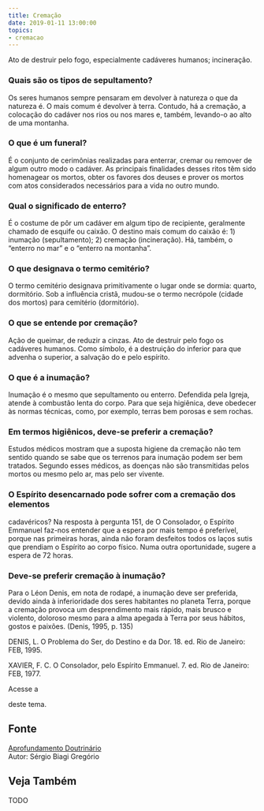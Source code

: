 ```yaml
---
title: Cremação
date: 2019-01-11 13:00:00
topics: 
- cremacao
---
```


Ato de destruir pelo fogo, especialmente cadáveres humanos; incineração.

### Quais são os tipos de sepultamento?
Os seres humanos sempre pensaram em devolver à natureza o que da
natureza é. O mais comum é devolver à terra. Contudo, há a cremação, a
colocação do cadáver nos rios ou nos mares e, também, levando-o ao alto
de uma montanha.

### O que é um funeral?
É o conjunto de cerimônias realizadas para enterrar, cremar ou remover
de algum outro modo o cadáver. As principais finalidades desses ritos
têm sido homenagear os mortos, obter os favores dos deuses e prover os
mortos com atos considerados necessários para a vida no outro mundo.

### Qual o significado de enterro?
É o costume de pôr um cadáver em algum tipo de recipiente, geralmente
chamado de esquife ou caixão. O destino mais comum do caixão é: 1)
inumação (sepultamento); 2) cremação (incineração). Há, também, o
“enterro no mar” e o “enterro na montanha”.

### O que designava o termo cemitério?
O termo cemitério designava primitivamente o lugar onde se dormia:
quarto, dormitório. Sob a influência cristã, mudou-se o termo necrópole
(cidade dos mortos) para cemitério (dormitório).

### O que se entende por cremação?
Ação de queimar, de reduzir a cinzas. Ato de destruir pelo fogo os
cadáveres humanos. Como símbolo, é a destruição do inferior para que
advenha o superior, a salvação do e pelo espírito.

### O que é a inumação?
Inumação é o mesmo que sepultamento ou enterro. Defendida pela Igreja,
atende à combustão lenta do corpo. Para que seja higiênica, deve
obedecer às normas técnicas, como, por exemplo, terras bem porosas e sem
rochas.

### Em termos higiênicos, deve-se preferir a cremação?
Estudos médicos mostram que a suposta higiene da cremação não tem
sentido quando se sabe que os terrenos para inumação podem ser bem
tratados. Segundo esses médicos, as doenças não são transmitidas pelos
mortos ou mesmo pelo ar, mas pelo ser vivente.

### O Espírito desencarnado pode sofrer com a cremação dos elementos
cadavéricos?
Na resposta à pergunta 151, de O Consolador, o Espírito Emmanuel
faz-nos entender que a espera por mais tempo é preferível, porque nas
primeiras horas, ainda não foram desfeitos todos os laços sutis que
prendiam o Espírito ao corpo físico. Numa outra oportunidade, sugere a
espera de 72 horas.

### Deve-se preferir cremação à inumação?
Para o Léon Denis, em nota de rodapé, a inumação deve ser preferida,
devido ainda à inferioridade dos seres habitantes no planeta Terra,
porque a cremação provoca um desprendimento mais rápido, mais brusco e
violento, doloroso mesmo para a alma apegada à Terra por seus hábitos,
gostos e paixões. (Denis, 1995, p. 135)




DENIS, L. O Problema do Ser, do Destino e da Dor. 18. ed. Rio de
Janeiro: FEB, 1995.

XAVIER, F. C. O Consolador, pelo Espírito Emmanuel. 7. ed. Rio de
Janeiro: FEB, 1977.

Acesse a

deste tema.

## Fonte
[Aprofundamento Doutrinário](https://sites.google.com/view/aprofundamentodoutrinario/cremação)  
Autor: Sérgio Biagi Gregório



## Veja Também
TODO


